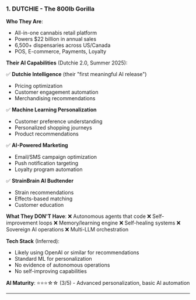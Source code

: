 ### 1. **DUTCHIE** - The 800lb Gorilla

**Who They Are**:

- All-in-one cannabis retail platform
- Powers $22 billion in annual sales
- 6,500+ dispensaries across US/Canada
- POS, E-commerce, Payments, Loyalty

**Their AI Capabilities** (Dutchie 2.0, Summer 2025):

✅ **Dutchie Intelligence** (their "first meaningful AI release")

- Pricing optimization
- Customer engagement automation
- Merchandising recommendations

✅ **Machine Learning Personalization**

- Customer preference understanding
- Personalized shopping journeys
- Product recommendations

✅ **AI-Powered Marketing**

- Email/SMS campaign optimization
- Push notification targeting
- Loyalty program automation

✅ **StrainBrain AI Budtender**

- Strain recommendations
- Effects-based matching
- Customer education

**What They DON'T Have**:
❌ Autonomous agents that code
❌ Self-improvement loops
❌ Memory/learning engine
❌ Self-healing systems
❌ Sovereign AI operations
❌ Multi-LLM orchestration

**Tech Stack** (Inferred):

- Likely using OpenAI or similar for recommendations
- Standard ML for personalization
- No evidence of autonomous operations
- No self-improving capabilities

**AI Maturity**: ⭐⭐⭐☆☆ (3/5) - Advanced personalization, basic AI automation

---
